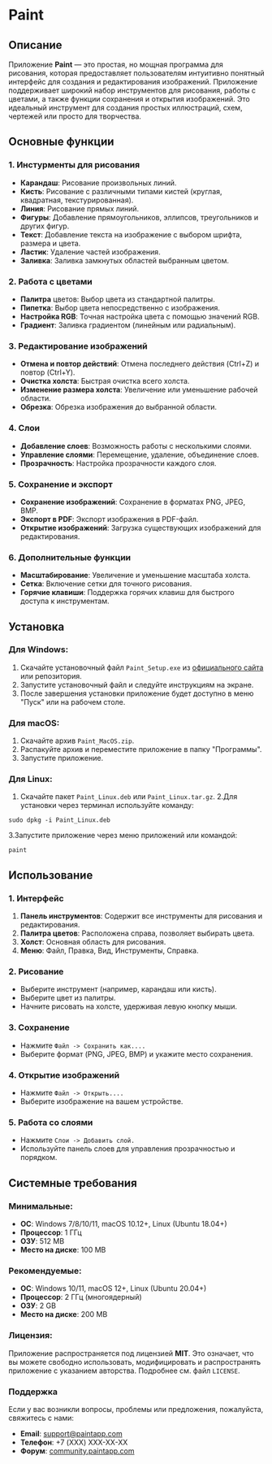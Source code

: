 # Paint

## Описание

Приложение **Paint** — это простая, но мощная программа для рисования, которая предоставляет пользователям интуитивно понятный интерфейс для создания и редактирования изображений. Приложение поддерживает широкий набор инструментов для рисования, работы с цветами, а также функции сохранения и открытия изображений. Это идеальный инструмент для создания простых иллюстраций, схем, чертежей или просто для творчества.

## Основные функции
### 1. Инстурменты для рисования 

- **Карандаш**: Рисование произвольных линий.
- **Кисть**: Рисование с различными типами кистей (круглая, квадратная, текстурированная).
- **Линия**: Рисование прямых линий.
- **Фигуры**: Добавление прямоугольников, эллипсов, треугольников и других фигур.
- **Текст**: Добавление текста на изображение с выбором шрифта, размера и цвета.
- **Ластик**: Удаление частей изображения.
- **Заливка**: Заливка замкнутых областей выбранным цветом.

### 2. Работа с цветами
+ **Палитра** цветов: Выбор цвета из стандартной палитры.
+ **Пипетка**: Выбор цвета непосредственно с изображения.
+ **Настройка RGB**: Точная настройка цвета с помощью значений RGB.
+ **Градиент**: Заливка градиентом (линейным или радиальным).

### 3. Редактирование изображений
- **Отмена и повтор действий**: Отмена последнего действия (Ctrl+Z) и повтор (Ctrl+Y).
- **Очистка холста**: Быстрая очистка всего холста.
- **Изменение размера холста**: Увеличение или уменьшение рабочей области.
- **Обрезка**: Обрезка изображения до выбранной области.

### 4. Слои
- **Добавление слоев**: Возможность работы с несколькими слоями.
- **Управление слоями**: Перемещение, удаление, объединение слоев.
- **Прозрачность**: Настройка прозрачности каждого слоя.

### 5. Сохранение и экспорт
+ **Сохранение изображений**: Сохранение в форматах PNG, JPEG, BMP.
+ **Экспорт в PDF**: Экспорт изображения в PDF-файл.
+ **Открытие изображений**: Загрузка существующих изображений для редактирования.

### 6. Дополнительные функции
- **Масштабирование**: Увеличение и уменьшение масштаба холста.
- **Сетка**: Включение сетки для точного рисования.
- **Горячие клавиши**: Поддержка горячих клавиш для быстрого доступа к инструментам.

## Установка
### Для Windows:
1. Скачайте установочный файл ```Paint_Setup.exe``` из [официального сайта](https://apps.microsoft.com/detail/9pcfs5b6t72h?hl=ru-RU&gl=RU) или репозитория.
2. Запустите установочный файл и следуйте инструкциям на экране.
3. После завершения установки приложение будет доступно в меню "Пуск" или на рабочем столе.

### Для macOS:
1. Скачайте архив ```Paint_MacOS.zip```.
2. Распакуйте архив и переместите приложение в папку "Программы".
3. Запустите приложение.

### Для Linux:
1. Скачайте пакет ```Paint_Linux.deb``` или ```Paint_Linux.tar.gz```.
2.Для установки через терминал используйте команду:


```
sudo dpkg -i Paint_Linux.deb
```

3.Запустите приложение через меню приложений или командой:
```
paint
```

## Использование
### **1. Интерфейс**
1. **Панель инструментов**: Содержит все инструменты для рисования и редактирования.
2. **Палитра цветов**: Расположена справа, позволяет выбирать цвета.
3. **Холст**: Основная область для рисования.
4. **Меню**: Файл, Правка, Вид, Инструменты, Справка.

### **2. Рисование**
- Выберите инструмент (например, карандаш или кисть).
- Выберите цвет из палитры.
- Начните рисовать на холсте, удерживая левую кнопку мыши.

### **3. Сохранение**
- Нажмите ```Файл -> Сохранить как....```
- Выберите формат (PNG, JPEG, BMP) и укажите место сохранения.

### **4. Открытие изображений**
+ Нажмите ```Файл -> Открыть....```
+ Выберите изображение на вашем устройстве.

### **5. Работа со слоями**
- Нажмите ```Слои -> Добавить слой.```
- Используйте панель слоев для управления прозрачностью и порядком.

## Системные требования
### Минимальные:
- **ОС**: Windows 7/8/10/11, macOS 10.12+, Linux (Ubuntu 18.04+)
- **Процессор**: 1 ГГц
- **ОЗУ**: 512 MB
- **Место на диске**: 100 MB

### Рекомендуемые:
+ **ОС**: Windows 10/11, macOS 12+, Linux (Ubuntu 20.04+)
+ **Процессор**: 2 ГГц (многоядерный)
+ **ОЗУ**: 2 GB
+ **Место на диске**: 200 MB

### Лицензия:
Приложение распространяется под лицензией **MIT**. Это означает, что вы можете свободно использовать, модифицировать и распространять приложение с указанием авторства. Подробнее см. файл `LICENSE`.

### Поддержка
Если у вас возникли вопросы, проблемы или предложения, пожалуйста, свяжитесь с нами:
- **Email**: [support@paintapp.com](support@paintapp.com)
- **Телефон**: +7 (XXX) XXX-XX-XX
- **Форум**: [community.paintapp.com](community.paintapp.com)
  
